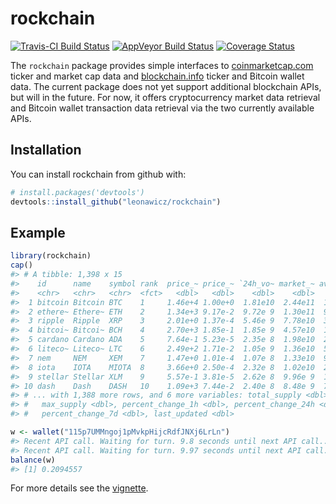 
<!-- README.md is generated from README.Rmd. Please edit that file -->
rockchain
=========

[![Travis-CI Build Status](https://travis-ci.org/leonawicz/rockchain.svg?branch=master)](https://travis-ci.org/leonawicz/rockchain) [![AppVeyor Build Status](https://ci.appveyor.com/api/projects/status/github/leonawicz/rockchain?branch=master&svg=true)](https://ci.appveyor.com/project/leonawicz/rockchain) [![Coverage Status](https://img.shields.io/codecov/c/github/leonawicz/rockchain/master.svg)](https://codecov.io/github/leonawicz/rockchain?branch=master)

The `rockchain` package provides simple interfaces to [coinmarketcap.com](https://coinmarketcap.com/) ticker and market cap data and [blockchain.info](https://blockchain.info/) ticker and Bitcoin wallet data. The current package does not yet support additional blockchain APIs, but will in the future. For now, it offers cryptocurrency market data retrieval and Bitcoin wallet transaction data retrieval via the two currently available APIs.

Installation
------------

You can install rockchain from github with:

``` r
# install.packages('devtools')
devtools::install_github("leonawicz/rockchain")
```

Example
-------

``` r
library(rockchain)
cap()
#> # A tibble: 1,398 x 15
#>    id      name    symbol rank  price_~ price_~ `24h_vo~ market_~ availab~
#>    <chr>   <chr>   <chr>  <fct>   <dbl>   <dbl>    <dbl>    <dbl>    <dbl>
#>  1 bitcoin Bitcoin BTC    1     1.46e+4 1.00e+0  1.81e10  2.44e11  1.68e 7
#>  2 ethere~ Ethere~ ETH    2     1.34e+3 9.17e-2  9.72e 9  1.30e11  9.69e 7
#>  3 ripple  Ripple  XRP    3     2.01e+0 1.37e-4  5.46e 9  7.78e10  3.87e10
#>  4 bitcoi~ Bitcoi~ BCH    4     2.70e+3 1.85e-1  1.85e 9  4.57e10  1.69e 7
#>  5 cardano Cardano ADA    5     7.64e-1 5.23e-5  2.35e 8  1.98e10  2.59e10
#>  6 liteco~ Liteco~ LTC    6     2.49e+2 1.71e-2  1.05e 9  1.36e10  5.47e 7
#>  7 nem     NEM     XEM    7     1.47e+0 1.01e-4  1.07e 8  1.33e10  9.00e 9
#>  8 iota    IOTA    MIOTA  8     3.66e+0 2.50e-4  2.32e 8  1.02e10  2.78e 9
#>  9 stellar Stellar XLM    9     5.57e-1 3.81e-5  2.62e 8  9.96e 9  1.79e10
#> 10 dash    Dash    DASH   10    1.09e+3 7.44e-2  2.40e 8  8.48e 9  7.81e 6
#> # ... with 1,388 more rows, and 6 more variables: total_supply <dbl>,
#> #   max_supply <dbl>, percent_change_1h <dbl>, percent_change_24h <dbl>,
#> #   percent_change_7d <dbl>, last_updated <dbl>

w <- wallet("115p7UMMngoj1pMvkpHijcRdfJNXj6LrLn")
#> Recent API call. Waiting for turn. 9.8 seconds until next API call...
#> Recent API call. Waiting for turn. 9.97 seconds until next API call...
balance(w)
#> [1] 0.2094557
```

For more details see the [vignette](https://leonawicz.github.io/rockchain/articles/rockchain.html).
